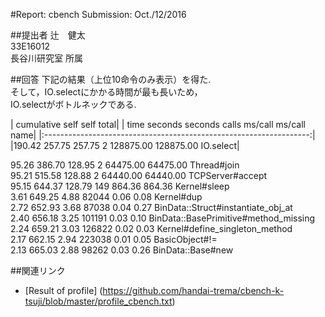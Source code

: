 #Report: cbench
Submission: Oct./12/2016  

##提出者
辻　健太  
33E16012  
長谷川研究室 所属  

##回答
下記の結果（上位10命令のみ表示）を得た.  
そして，IO.selectにかかる時間が最も長いため，  
IO.selectがボトルネックである.  

|     cumulative   self              self     total|
| time   seconds   seconds    calls  ms/call  ms/call  name|
|:------------------------------------------------------------------:|
|190.42   257.75    257.75        2 128875.00 128875.00  IO.select|

 95.26   386.70    128.95        2 64475.00 64475.00  Thread#join  
 95.21   515.58    128.88        2 64440.00 64440.00  TCPServer#accept  
 95.15   644.37    128.79      149   864.36   864.36  Kernel#sleep  
  3.61   649.25      4.88    82044     0.06     0.08  Kernel#dup  
  2.72   652.93      3.68    87038     0.04     0.27  BinData::Struct#instantiate_obj_at  
  2.40   656.18      3.25   101191     0.03     0.10  BinData::BasePrimitive#method_missing  
  2.24   659.21      3.03   126822     0.02     0.03  Kernel#define_singleton_method  
  2.17   662.15      2.94   223038     0.01     0.05  BasicObject#!=  
  2.13   665.03      2.88    98262     0.03     0.26  BinData::Base#new  


##関連リンク
* [Result of profile] (https://github.com/handai-trema/cbench-k-tsuji/blob/master/profile_cbench.txt)
